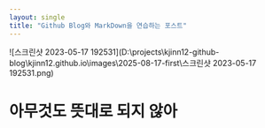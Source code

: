 ```yaml
---
layout: single
title: "Github Blog와 MarkDown을 연습하는 포스트"
---
```


![스크린샷 2023-05-17 192531](D:\projects\kjinn12-github-blog\kjinn12.github.io\images\2025-08-17-first\스크린샷 2023-05-17 192531.png) 

# 아무것도 뜻대로 되지 않아
